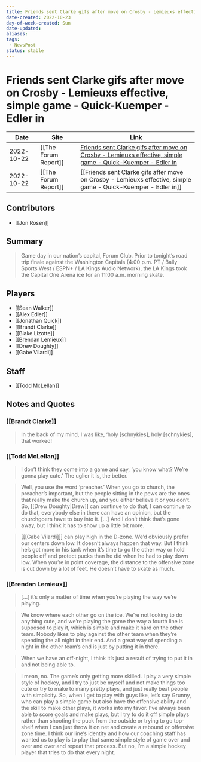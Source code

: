 ```yaml
---
title: Friends sent Clarke gifs after move on Crosby - Lemieuxs effective, simple game - Quick-Kuemper - Edler in
date-created: 2022-10-23
day-of-week-created: Sun
date-updated: 
aliases: 
tags:
 - NewsPost
status: stable
---
```


# Friends sent Clarke gifs after move on Crosby - Lemieuxs effective, simple game - Quick-Kuemper - Edler in

| Date       | Site                 | Link                                                                                                                                                                                                                                          |
| ---------- | -------------------- | --------------------------------------------------------------------------------------------------------------------------------------------------------------------------------------------------------------------------------------------- |
| 2022-10-22 | [[The Forum Report]] | [Friends sent Clarke gifs after move on Crosby - Lemieuxs effective, simple game - Quick-Kuemper - Edler in](https://theforumreport.com/friends-sent-clarke-gifs-after-move-on-crosby-lemieuxs-effective-simple-game-quick-kuemper-edler-in/) |
| 2022-10-22 | [[The Forum Report]] | [[Friends sent Clarke gifs after move on Crosby - Lemieuxs effective, simple game - Quick-Kuemper - Edler in]]                                                                                                                                |

## Contributors
- [[Jon Rosen]]


## Summary
> Game day in our nation’s capital, Forum Club. Prior to tonight’s road trip finale against the Washington Capitals (4:00 p.m. PT / Bally Sports West / ESPN+ / LA Kings Audio Network), the LA Kings took the Capital One Arena ice for an 11:00 a.m. morning skate.


## Players
- [[Sean Walker]]
- [[Alex Edler]]
- [[Jonathan Quick]]
- [[Brandt Clarke]]
- [[Blake Lizotte]]
- [[Brendan Lemieux]]
- [[Drew Doughty]]
- [[Gabe Vilardi]]


## Staff
- [[Todd McLellan]]


## Notes and Quotes
### [[Brandt Clarke]]
> In the back of my mind, I was like, ‘holy \[schnykies], holy \[schnykies], that worked!

### [[Todd McLellan]]
> I don’t think they come into a game and say, ‘you know what? We’re gonna play cute.’ The uglier it is, the better.

> Well, you use the word ‘preacher.’ When you go to church, the preacher’s important, but the people sitting in the pews are the ones that really make the church up, and you either believe it or you don’t. So, [[Drew Doughty|Drew]] can continue to do that, I can continue to do that, everybody else in there can have an opinion, but the churchgoers have to buy into it. 
> \[...] And I don’t think that’s gone away, but I think it has to show up a little bit more.

> \[[[Gabe Vilardi]]] can play high in the D-zone. We’d obviously prefer our centers down low. It doesn’t always happen that way. But I think he’s got more in his tank when it’s time to go the other way or hold people off and protect pucks than he did when he had to play down low. When you’re in point coverage, the distance to the offensive zone is cut down by a lot of feet. He doesn’t have to skate as much.

### [[Brendan Lemieux]]
> \[...] it’s only a matter of time when you’re playing the way we’re playing.

> We know where each other go on the ice. We’re not looking to do anything cute, and we’re playing the game the way a fourth line is supposed to play it, which is simple and make it hard on the other team. Nobody likes to play against the other team when they’re spending the all night in their end. And a great way of spending a night in the other team’s end is just by putting it in there.

> When we have an off-night, I think it’s just a result of trying to put it in and not being able to.

> I mean, no. The game’s only getting more skilled.
> I play a very simple style of hockey, and I try to just be myself and not make things too cute or try to make to many pretty plays, and just really beat people with simplicity. So, when I get to play with guys like, let’s say Grunny, who can play a simple game but also have the offensive ability and the skill to make other plays, it works into my favor. I’ve always been able to score goals and make plays, but I try to do it off simple plays rather than shooting the puck from the outside or trying to go top-shelf when I can just throw it on net and create a rebound or offensive zone time. I think our line’s identity and how our coaching staff has wanted us to play is to play that same simple style of game over and over and over and repeat that process.
> But no, I’m a simple hockey player that tries to do that every night.

